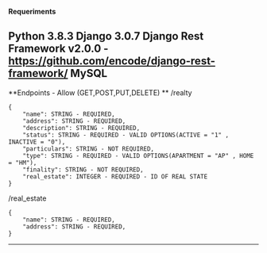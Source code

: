 **Requeriments**

Python 3.8.3
Django 3.0.7
Django Rest Framework v2.0.0 - https://github.com/encode/django-rest-framework/
MySQL
---

**Endpoints - Allow (GET,POST,PUT,DELETE) **
/realty

	{
        "name": STRING - REQUIRED,
        "address": STRING - REQUIRED,
        "description": STRING - REQUIRED,
        "status": STRING - REQUIRED - VALID OPTIONS(ACTIVE = "1" , INACTIVE = "0"),
        "particulars": STRING - NOT REQUIRED,
        "type": STRING - REQUIRED - VALID OPTIONS(APARTMENT = "AP" , HOME = "HM"),
        "finality": STRING - NOT REQUIRED,
        "real_estate": INTEGER - REQUIRED - ID OF REAL STATE
    }


/real_estate

	{
        "name": STRING - REQUIRED,
        "address": STRING - REQUIRED,
    }

---